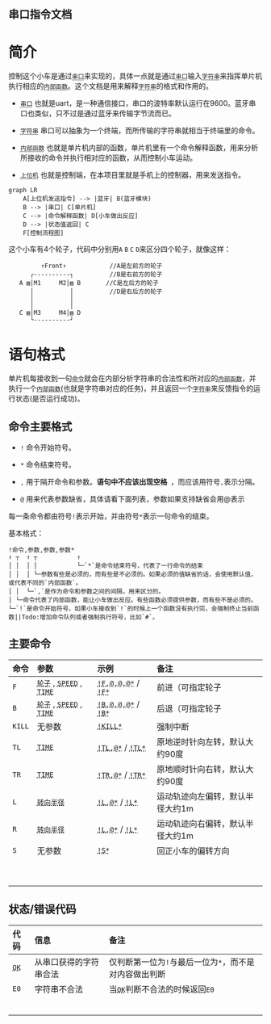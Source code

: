 ## 串口指令文档

# 简介

控制这个小车是通过<abbr title="也就是uart，是一种通信接口，串口的波特率默认运行在9600。蓝牙串口也类似，只不过是通过蓝牙来传输字节流而已。">`串口`</abbr>来实现的，具体一点就是通过<abbr title="也就是uart，是一种通信接口，串口的波特率默认运行在9600。蓝牙串口也类似，只不过是通过蓝牙来传输字节流而已。">`串口`</abbr>输入<abbr title="串口可以抽象为一个终端，而所传输的字符串就相当于终端里的命令。">`字符串`</abbr>来指挥单片机执行相应的<abbr title="也就是单片机内部的函数，单片机里有一个命令解释函数，用来分析所接收的命令并执行相对应的函数，从而控制小车运动。">`内部函数`</abbr>。这个文档是用来解释<abbr title="串口可以抽象为一个终端，而所传输的字符串就相当于终端里的命令。">`字符串`</abbr>的格式和作用的。

* <abbr title="也就是uart，是一种通信接口，串口的波特率默认运行在9600。蓝牙串口也类似，只不过是通过蓝牙来传输字节流而已。">`串口`</abbr> 也就是uart，是一种通信接口，串口的波特率默认运行在9600。蓝牙串口也类似，只不过是通过蓝牙来传输字节流而已。

* <abbr title="串口可以抽象为一个终端，而所传输的字符串就相当于终端里的命令。">`字符串`</abbr> 串口可以抽象为一个终端，而所传输的字符串就相当于终端里的命令。

* <abbr title="也就是单片机内部的函数，单片机里有一个命令解释函数，用来分析所接收的命令并执行相对应的函数，从而控制小车运动。">`内部函数`</abbr> 也就是单片机内部的函数，单片机里有一个命令解释函数，用来分析所接收的命令并执行相对应的函数，从而控制小车运动。

* <abbr title="也就是控制端，在本项目里就是手机上的控制器，用来发送指令。">`上位机`</abbr> 也就是控制端，在本项目里就是手机上的控制器，用来发送指令。

```mermaid
graph LR
    A[上位机发送指令] --> |蓝牙| B(蓝牙模块)
    B --> |串口| C[单片机]
    C --> |命令解释函数| D[小车做出反应]
    D --> |状态值返回| C
    F[控制流程图]
```

这个小车有4个轮子，代码中分别用`A` `B` `C` `D`来区分四个轮子，就像这样：

```
         ↑Front↑            //A是左前方的轮子
      ┌----------┐          //B是右前方的轮子
   A ▤│M1     M2│▤ B       //C是左后方的轮子
      │          │          //D是右后方的轮子
      │          │
      │          │
   C ▤│M3     M4│▤ D
      └----------┘       
```


# 语句格式

单片机每接收到一句<abbr title="串口可以抽象为一个终端，而所传输的字符串就相当于终端里的命令。">`命令`</abbr>就会在内部分析字符串的合法性和所对应的<abbr title="也就是单片机内部的函数，单片机里有一个命令解释函数，用来分析所接收的命令并执行相对应的函数，从而控制小车运动。">`内部函数`</abbr>，并执行一个<abbr title="也就是单片机内部的函数，单片机里有一个命令解释函数，用来分析所接收的命令并执行相对应的函数，从而控制小车运动。">`内部函数`</abbr>(也就是字符串对应的任务)，并且返回一个<abbr title="这里返回的字符串是状态代码">`字符串`</abbr>来反馈指令的运行状态(是否运行成功)。

## 命令主要格式

* `!` 命令开始符号。

* `*` 命令结束符号。

* `,` 用于隔开命令和参数。**语句中不应该出现空格` `**，而应该用符号`,`表示分隔。

* `@` 用来代表参数缺省，具体请看下面列表，参数如果支持缺省会用@表示

每一条命令都由符号`!`表示开始，并由符号`*`表示一句命令的结束。

基本格式：

```
!命令,参数,参数,参数*
↑ ┬  ↑ ┬           ↑
│ │  │ │           └─`*`是命令结束符号，代表了一行命令的结束
│ │  │ └─参数有些是必须的，而有些是不必须的。如果必须的值缺省的话，会使用默认值，或代表不同的`内部函数`。
│ │  └─`,`是作为命令和参数之间的间隔，用来区分的。
│ └─命令代表了内部函数，能让小车做出反应。有些函数必须提供参数，而有些不是必须的。
└─`!`是命令开始符号，如果小车接收到`!`的时候上一个函数没有执行完，会强制终止当前函数||Todo:增加命令队列或者强制执行符号，比如`#`。

```

## 主要命令

| 命令 | 参数 | 示例 | 备注 |
| :-----| :----- | :----- | :----- |
| `F` | <abbr title="参数是大写的ABCD，@代表全部，可以AC，BD这样指定，但一定要按照字母的顺序">`轮子`</abbr> , <abbr title="范围0~255，默认80">`SPEED`</abbr> , <abbr title="单位是ms，1000=1s,默认在中断前不会停止">`TIME`</abbr> | <abbr title="默认全部轮子，默认速度80，默认不停止">`!F,@,@,@*`</abbr> / <abbr title="和[!F,@,@,@*]等价">`!F*`</abbr> | 前进（可指定轮子 |
| `B` | <abbr title="ABCD，@代表全部，可以AC，BD这样指定">`轮子`</abbr> , <abbr title="范围0~255，默认80">`SPEED`</abbr> , <abbr title="单位是ms，1000=1s,默认在中断前不会停止">`TIME`</abbr> | <abbr title="默认全部轮子，默认速度80，默认不停止">`!B,@,@,@*`</abbr> / <abbr title="和[!B,@,@,@*]等价">`!B*`</abbr> | 后退（可指定轮子 |
| `KILL` | 无参数 | <abbr title="强行终止小车所有运动">`!KILL*`</abbr> | 强制中断 |
| `TL` |  <abbr title="单位是ms，1000=1s,默认大约旋转90度，无法做到精确">`TIME`</abbr> | <abbr title="默认原地向左旋转90度，无法提供精确的角度，故提供时间">`!TL,@*`</abbr> / <abbr title="原地逆时针打转">`!TL*`</abbr> | 原地逆时针向左转，默认大约90度 |
| `TR` |  <abbr title="单位是ms，1000=1s,默认大约旋转90度，无法做到精确">`TIME`</abbr> | <abbr title="默认原地向右旋转90度，无法提供精确的角度，故提供时间">`!TR,@*`</abbr> / <abbr title="原地顺时针打转">`!TR*`</abbr> | 原地顺时针向右转，默认大约90度 |
| `L` |  <abbr title="目前只能做到大约的几种预设值默认转向半径为1米，{1，2，3}单位是米">`转向半径`</abbr> | <abbr title="默认将运动轨迹以1m为半径向左偏转，预设只有1，2，3三种">`!L,@*`</abbr> / <abbr title="运动轨迹向左以一米为半径偏转">`!L*`</abbr> | 运动轨迹向左偏转，默认半径大约1m |
| `R` |  <abbr title="目前只能做到大约的几种预设值默认转向半径为1米，{1，2，3}单位是米">`转向半径`</abbr> | <abbr title="默认将运动轨迹以1m为半径向右偏转，预设只有1，2，3三种">`!L,@*`</abbr> / <abbr title="运动轨迹向右以一米为半径偏转">`!L*`</abbr> | 运动轨迹向右偏转，默认半径大约1m |
| `S` | 无参数 | <abbr title="回正小车的方向">`!S*`</abbr> | 回正小车的偏转方向 |
|  |  |  |  |
|  |  |  |  |
|  |  |  |  |
|  |  |  |  |
|  |  |  |  |
|  |  |  |  |
|  |  |  |  |
|  |  |  |  |
|  |  |  |  |

## 状态/错误代码

| 代码 | 信息 | 备注 |
| :-----| :----- | :----- | 
| <abbr title="仅判断第一位为`!`与最后一位为`*`，而不对内容做出判断">`OK`</abbr> | 从串口获得的字符串合法 | 仅判断第一位为`!`与最后一位为`*`，而不是对内容做出判断 |
| `E0` | 字符串不合法 | 当<abbr title="仅判断第一位为`!`与最后一位为`*`，而不对内容做出判断">`OK`</abbr>判断不合法的时候返回`E0` |
|  |  |  |
|  |  |  |
|  |  |  |
|  |  |  |
|  |  |  |
|  |  |  |
